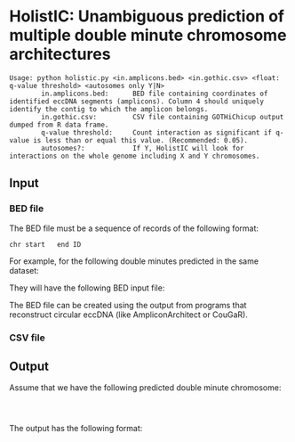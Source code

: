 # HolistIC: Unambiguous prediction of multiple double minute chromosome architectures
```
Usage: python holistic.py <in.amplicons.bed> <in.gothic.csv> <float: q-value threshold> <autosomes only Y|N>
		in.amplicons.bed:      BED file containing coordinates of identified eccDNA segments (amplicons). Column 4 should uniquely identify the contig to which the amplicon belongs.
		in.gothic.csv:         CSV file containing GOTHiChicup output dumped from R data frame.
		q-value threshold:     Count interaction as significant if q-value is less than or equal this value. (Recommended: 0.05).
		autosomes?:            If Y, HolistIC will look for interactions on the whole genome including X and Y chromosomes.
```

## Input
### BED file
The BED file must be a sequence of records of the following format:
```
chr	start	end	ID
```

For example, for the following double minutes predicted in the same dataset:



They will have the following BED input file:

The BED file can be created using the output from programs that reconstruct circular eccDNA (like AmpliconArchitect or CouGaR).

### CSV file


## Output

Assume that we have the following predicted double minute chromosome:

```



```
The output has the following format:
